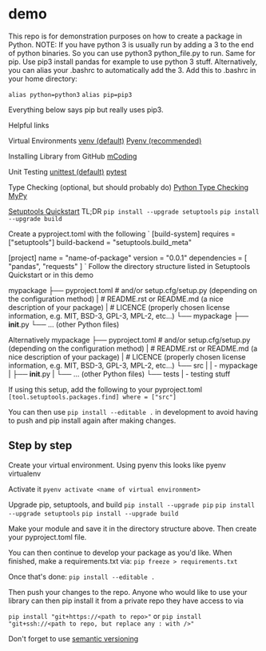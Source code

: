 # demo

This repo is for demonstration purposes on how to create a package in Python.
NOTE: If you have python 3 is usually run by adding a 3 to the end of python
binaries. So you can use python3 python_file.py to run. Same for pip. Use pip3
install pandas for example to use python 3 stuff. Alternatively, you can alias
your .bashrc to automatically add the 3. Add this to .bashrc in your home
directory:

`alias python=python3`
`alias pip=pip3`

Everything below says pip but really uses pip3.


Helpful links

Virtual Environments
[venv (default)](https://docs.python.org/3/library/venv.html)
[Pyenv (recommended)](https://realpython.com/intro-to-pyenv/)

Installing Library from GitHub
[mCoding](https://youtu.be/r-wwMk5faXo)

Unit Testing
[unittest (default)](https://docs.python.org/3/library/unittest.html#test-cases)
[pytest](https://docs.pytest.org/en/7.3.x/)

Type Checking (optional, but should probably do)
[Python Type Checking](https://realpython.com/python-type-checking/)
[MyPy](https://mypy.readthedocs.io/en/stable/)

[Setuptools Quickstart](https://setuptools.pypa.io/en/latest/userguide/quickstart.html)
TL;DR
`pip install --upgrade setuptools`
`pip install --upgrade build`

Create a pyproject.toml with the following
`
[build-system]
requires = ["setuptools"]
build-backend = "setuptools.build_meta"

[project]
name = "name-of-package"
version = "0.0.1"
dependencies = [
    "pandas",
    "requests"
]
`
Follow the directory structure listed in Setuptools Quickstart or in this demo

mypackage
├── pyproject.toml  # and/or setup.cfg/setup.py (depending on the configuration method)
|   # README.rst or README.md (a nice description of your package)
|   # LICENCE (properly chosen license information, e.g. MIT, BSD-3, GPL-3, MPL-2, etc...)
└── mypackage
    ├── __init__.py
    └── ... (other Python files)

Alternatively
mypackage
├── pyproject.toml  # and/or setup.cfg/setup.py (depending on the configuration method)
|   # README.rst or README.md (a nice description of your package)
|   # LICENCE (properly chosen license information, e.g. MIT, BSD-3, GPL-3, MPL-2, etc...)
└── src
|   | - mypackage
|       ├── __init__.py
|       └── ... (other Python files)
└── tests
    | - testing stuff

If using this setup, add the following to your pyproject.toml
`
[tool.setuptools.packages.find]
where = ["src"]
`


You can then use 
`pip install --editable .`
in development to avoid having to push and pip install again after making changes.


## Step by step
Create your virtual environment. Using pyenv this looks like
pyenv virtualenv <name of virtual environment>

Activate it
`pyenv activate <name of virtual environment>`

Upgrade pip, setuptools, and build
`pip install --upgrade pip`
`pip install --upgrade setuptools`
`pip install --upgrade build`

Make your module and save it in the directory structure above. Then create your
pyproject.toml file.

You can then continue to develop your package as you'd like. When finished,
make a requirements.txt via:
`pip freeze > requirements.txt`

Once that's done:
`pip install --editable .`


Then push your changes to the repo. Anyone who would like to use your library can
then pip install it from a private repo they have access to via

`pip install "git+https://<path to repo>"`
or
`pip install "git+ssh://<path to repo, but replace any : with />"`

Don't forget to use [semantic versioning](https://semver.org/)

